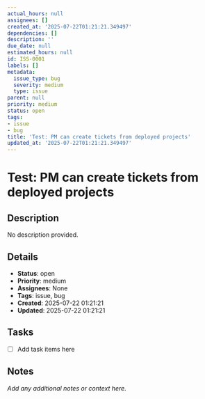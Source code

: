 ```yaml
---
actual_hours: null
assignees: []
created_at: '2025-07-22T01:21:21.349497'
dependencies: []
description: ''
due_date: null
estimated_hours: null
id: ISS-0001
labels: []
metadata:
  issue_type: bug
  severity: medium
  type: issue
parent: null
priority: medium
status: open
tags:
- issue
- bug
title: 'Test: PM can create tickets from deployed projects'
updated_at: '2025-07-22T01:21:21.349497'
---
```


# Test: PM can create tickets from deployed projects

## Description
No description provided.

## Details
- **Status**: open
- **Priority**: medium
- **Assignees**: None
- **Tags**: issue, bug
- **Created**: 2025-07-22 01:21:21
- **Updated**: 2025-07-22 01:21:21

## Tasks
- [ ] Add task items here

## Notes
_Add any additional notes or context here._
